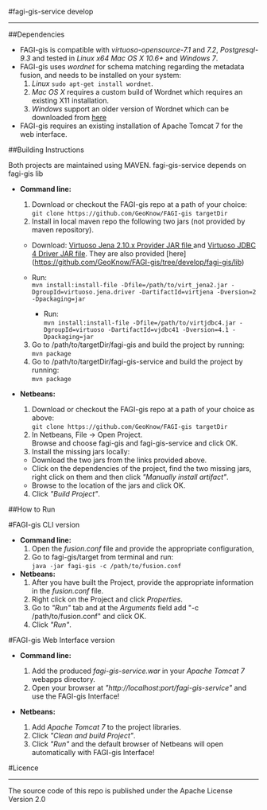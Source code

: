 
#fagi-gis-service develop

___
##Dependencies
  * FAGI-gis is compatible with _virtuoso-opensource-7.1_ and _7.2_, _Postgresql-9.3_ and tested in _Linux x64_ _Mac OS X 10.6+_ and _Windows 7_. 
  * FAGI-gis uses _wordnet_ for schema matching regarding the metadata fusion, and needs to be installed on your system: 
    1. _Linux_ `sudo apt-get install wordnet`.
    2. _Mac OS X_ requires a custom build of Wordnet which requires an existing X11 installation.
    3. _Windows_ support an older version of Wordnet which can be downloaded from [here](https://wordnet.princeton.edu/wordnet/download/) 
  * FAGI-gis requires an existing installation of Apache Tomcat 7 for the web interface.

##Building Instructions

Both projects are maintained using MAVEN. fagi-gis-service depends on fagi-gis lib

* **Command line:**
  1. Download or checkout the FAGI-gis repo at a path of your choice:  
  `git clone https://github.com/GeoKnow/FAGI-gis targetDir`
  2. Install in local maven repo the following two jars (not provided by maven repository).  
    * Download:
  [Virtuoso Jena 2.10.x Provider JAR file ](http://opldownload.s3.amazonaws.com/uda/virtuoso/rdfproviders/jena/210/virt_jena2.jar)
  and
  [Virtuoso JDBC 4 Driver JAR file](http://virtuoso.openlinksw.com/dataspace/doc/dav/wiki/Main/VOSDownload/virtjdbc4.jar). 
  They are also provided [here] (https://github.com/GeoKnow/FAGI-gis/tree/develop/fagi-gis/lib)
 
    * Run:  
`mvn install:install-file -Dfile=/path/to/virt_jena2.jar -DgroupId=virtuoso.jena.driver -DartifactId=virtjena -Dversion=2 -Dpackaging=jar`
      * Run:  
`mvn install:install-file -Dfile=/path/to/virtjdbc4.jar -DgroupId=virtuoso -DartifactId=vjdbc41 -Dversion=4.1 -Dpackaging=jar`  
  3. Go to /path/to/targetDir/fagi-gis and build the project by running:  
`mvn package`
  4. Go to /path/to/targetDir/fagi-gis-service and build the project by running:  
`mvn package`

* **Netbeans:**
  1. Download or checkout the FAGI-gis repo at a path of your choice as above:  
`git clone https://github.com/GeoKnow/FAGI-gis targetDir`  
  2. In Netbeans, File -> Open Project.  
Browse and choose fagi-gis and fagi-gis-service and click OK. 
  3. Install the missing jars locally:  
    * Download the two jars from the links provided above.
    * Click on the dependencies of the project, find the two missing jars, right click on them and then click *"Manually install artifact"*.
    * Browse to the location of the jars and click OK.  
  4. Click *"Build Project"*.
  
##How to Run

#FAGI-gis CLI version

* **Command line:**
  1. Open the *fusion.conf* file and provide the appropriate configuration, 
  2. Go to fagi-gis/target from terminal and run:  
`java -jar fagi-gis -c /path/to/fusion.conf`
* **Netbeans:**
  1. After you have built the Project, provide the appropriate information in the *fusion.conf* file. 
  2. Right click on the Project and click *Properties*. 
  3. Go to *"Run"* tab and at the *Arguments* field add "-c /path/to/fusion.conf" and click OK.
  4. Click *"Run"*.
  
#FAGI-gis Web Interface version

* **Command line:**  

  1. Add the produced *fagi-gis-service.war* in your _Apache Tomcat 7_ webapps directory.
  2. Open your browser at *"http://localhost:port/fagi-gis-service"* and use the FAGI-gis Interface!

* **Netbeans:**
  1. Add _Apache Tomcat 7_ to the project libraries. 
  2. Click *"Clean and build Project"*.
  3. Click *"Run"* and the default browser of Netbeans will open automatically with FAGI-gis Interface!
  
#Licence
___
The source code of this repo is published under the Apache License Version 2.0